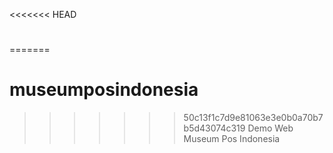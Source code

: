 <<<<<<< HEAD
# 
=======
# museumposindonesia
>>>>>>> 50c13f1c7d9e81063e3e0b0a70b7b5d43074c319
Demo Web Museum Pos Indonesia
